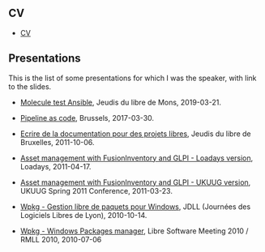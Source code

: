## CV

* [CV](cv/cv.html)

## Presentations

This is the list of some presentations for which I was the speaker, with link to the slides.

* [Molecule test Ansible](molecule-test-ansible), Jeudis du libre de Mons, 2019-03-21.

* [Pipeline as code](pipeline-as-code-2017), Brussels, 2017-03-30.

* [Ecrire de la documentation pour des projets libres](2011-10-06-jeudisdulibre-bruxelles), Jeudis du libre de Bruxelles, 2011-10-06.

* [Asset management with FusionInventory and GLPI - Loadays version](https://www.slideshare.net/themr0c/loadays-2011-asset-management-with-fusioninventory-and-glpi), Loadays, 2011-04-17.

* [Asset management with FusionInventory and GLPI - UKUUG version](https://www.slideshare.net/themr0c/asset-management-with-fusioninventory-and-glpi),
UKUUG Spring 2011 Conference, 2011-03-23.

* [Wpkg - Gestion libre de paquets pour Windows](https://www.slideshare.net/themr0c/wpkg-jdll2010), JDLL (Journées des Logiciels Libres de Lyon), 2010-10-14.

* [Wpkg - Windows Packages manager](https://www.slideshare.net/themr0c/wpkg), Libre Software Meeting 2010 / RMLL 2010, 2010-07-06
